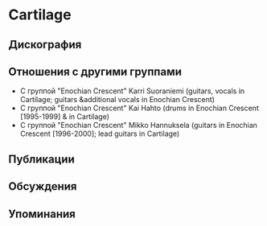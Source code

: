 # Cartilage



## Дискография


## Отношения с другими группами

* C группой "Enochian Crescent" Karri Suoraniemi (guitars, vocals in Cartilage; guitars &additional vocals in Enochian Crescent)
* C группой "Enochian Crescent" Kai Hahto (drums in Enochian Crescent [1995-1999] & in Cartilage)
* C группой "Enochian Crescent" Mikko Hannuksela (guitars in Enochian Crescent [1996-2000]; lead guitars in Cartilage)

## Публикации


## Обсуждения


## Упоминания

